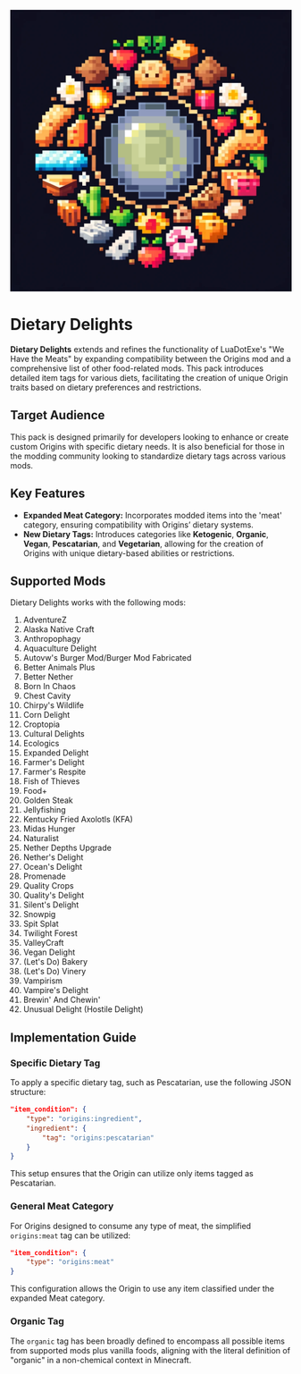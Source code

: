 <p align="center">
  <img src="https://raw.githubusercontent.com/0vergrown/Origins-Dietary-Delights/main/pack.png" alt="Dietary Delights cover"/>
</p>

# Dietary Delights

**Dietary Delights** extends and refines the functionality of LuaDotExe's "We Have the Meats" by expanding compatibility between the Origins mod and a comprehensive list of other food-related mods. This pack introduces detailed item tags for various diets, facilitating the creation of unique Origin traits based on dietary preferences and restrictions.

## Target Audience
This pack is designed primarily for developers looking to enhance or create custom Origins with specific dietary needs. It is also beneficial for those in the modding community looking to standardize dietary tags across various mods.

## Key Features
- **Expanded Meat Category:** Incorporates modded items into the 'meat' category, ensuring compatibility with Origins’ dietary systems.
- **New Dietary Tags:** Introduces categories like **Ketogenic**, **Organic**, **Vegan**, **Pescatarian**, and **Vegetarian**, allowing for the creation of Origins with unique dietary-based abilities or restrictions.

## Supported Mods
Dietary Delights works with the following mods:

1. AdventureZ
2. Alaska Native Craft
3. Anthropophagy
4. Aquaculture Delight
5. Autovw's Burger Mod/Burger Mod Fabricated
6. Better Animals Plus
7. Better Nether
8. Born In Chaos
9. Chest Cavity
10. Chirpy's Wildlife
11. Corn Delight
12. Croptopia
13. Cultural Delights
14. Ecologics
15. Expanded Delight
16. Farmer's Delight
17. Farmer's Respite
18. Fish of Thieves
19. Food+
20. Golden Steak
21. Jellyfishing
22. Kentucky Fried Axolotls (KFA)
23. Midas Hunger
24. Naturalist
25. Nether Depths Upgrade
26. Nether's Delight
27. Ocean's Delight
28. Promenade
29. Quality Crops
30. Quality's Delight
31. Silent's Delight
32. Snowpig
33. Spit Splat
34. Twilight Forest
35. ValleyCraft
36. Vegan Delight
37. (Let's Do) Bakery
38. (Let's Do) Vinery
39. Vampirism
40. Vampire's Delight
41. Brewin' And Chewin'
42. Unusual Delight (Hostile Delight)

## Implementation Guide

### Specific Dietary Tag
To apply a specific dietary tag, such as Pescatarian, use the following JSON structure:
```json
"item_condition": {
    "type": "origins:ingredient",
    "ingredient": {
        "tag": "origins:pescatarian"
    }
}
```
This setup ensures that the Origin can utilize only items tagged as Pescatarian.

### General Meat Category
For Origins designed to consume any type of meat, the simplified `origins:meat` tag can be utilized:
```json
"item_condition": {
    "type": "origins:meat"
}
```
This configuration allows the Origin to use any item classified under the expanded Meat category.

### Organic Tag
The `organic` tag has been broadly defined to encompass all possible items from supported mods plus vanilla foods, aligning with the literal definition of "organic" in a non-chemical context in Minecraft.
